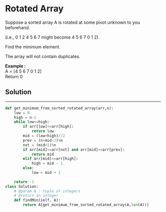 <h1>Rotated Array</h1>

<p>Suppose a sorted array A is rotated at some pivot unknown to you beforehand.

(i.e., 0 1 2 4 5 6 7 might become 4 5 6 7 0 1 2).

Find the minimum element.

The array will not contain duplicates.</p>

<p><b>Example :</b>
<br>
A = [4 5 6 7 0 1 2]
<br>
Return 0
</p>

<h2>Solution</h2>

***

```python
def get_minimum_from_sorted_rotated_array(arr,n):
    low = 0
    high = n-1
    while low<=high:
        if arr[low]<=arr[high]:
            return low
        mid = (low+high)//2
        prev = (n+mid-1)%n
        nxt = (mid+1)%n
        if arr[mid]<=arr[nxt] and arr[mid]<=arr[prev]:
            return mid
        elif arr[mid]<=arr[high]:
            high = mid - 1
        else:
            low = mid + 1
            
    return -1
class Solution:
    # @param A : tuple of integers
    # @return an integer
    def findMin(self, A):
        return A[get_minimum_from_sorted_rotated_array(A,len(A))]
```
